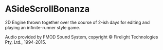 # ASideScrollBonanza

2D Engine thrown together over the course of 2-ish days for editing and playing an infinite-runner style game.

Audio provided by FMOD Sound System, copyright © Firelight Technologies Pty, Ltd., 1994-2015.
